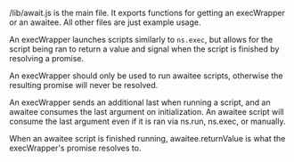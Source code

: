 /lib/await.js is the main file. It exports functions for getting an execWrapper or an awaitee. All other files are just example usage.

An execWrapper launches scripts similarly to `ns.exec`, but allows for the script being ran to return a value and signal when the script is finished by resolving a promise.

An execWrapper should only be used to run awaitee scripts, otherwise the resulting promise will never be resolved.

An execWrapper sends an additional last when running a script, and an awaitee consumes the last argument on initialization. An awaitee script will consume the last argument even if it is ran via ns.run, ns.exec, or manually.

When an awaitee script is finished running, awaitee.returnValue is what the execWrapper's promise resolves to.
